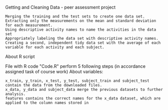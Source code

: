 Getting and Cleaning Data - peer assessment project

    Merging the training and the test sets to create one data set.
    Extracting only the measurements on the mean and standard deviation for each measurement.
    Using descriptive activity names to name the activities in the data set
    Appropriately labeling the data set with descriptive activity names.
    Creating a second, independent tidy data set with the average of each variable for each activity and each subject.

About R script

File with R code "Code.R" perform 5 following steps (in accordance assigned task of course work)
About variables:

    x_train, y_train, x_test, y_test, subject_train and subject_test contain the data from the downloaded files.
    x_data, y_data and subject_data merge the previous datasets to further analysis.
    features contains the correct names for the x_data dataset, which are applied to the column names stored in
